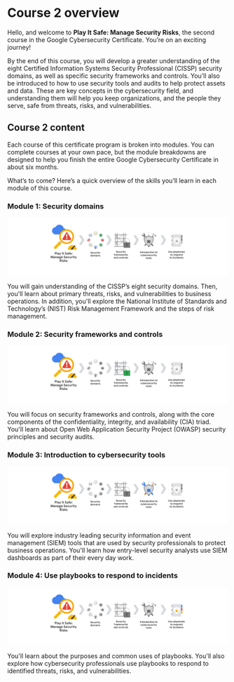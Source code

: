 Course 2 overview
=================

Hello, and welcome to **Play It Safe: Manage Security Risks**, the second course in the Google Cybersecurity Certificate. You’re on an exciting journey!

By the end of this course, you will develop a greater understanding of the eight Certified Information Systems Security Professional (CISSP) security domains, as well as specific security frameworks and controls. You’ll also be introduced to how to use security tools and audits to help protect assets and data. These are key concepts in the cybersecurity field, and understanding them will help you keep organizations, and the people they serve, safe from threats, risks, and vulnerabilities.

Course 2 content
----------------

Each course of this certificate program is broken into modules. You can complete courses at your own pace, but the module breakdowns are designed to help you finish the entire Google Cybersecurity Certificate in about six months.

What’s to come? Here’s a quick overview of the skills you’ll learn in each module of this course.

### **Module 1: Security domains**

![Five icons show the course followed by the four weeks sequentially from left to right with week 1 highlighted.](image.png)

You will gain understanding of the CISSP’s eight security domains. Then, you'll learn about primary threats, risks, and vulnerabilities to business operations. In addition, you'll explore the National Institute of Standards and Technology’s (NIST) Risk Management Framework and the steps of risk management.

### **Module 2: Security frameworks and controls** 

![Five icons show the course followed by the four weeks sequentially from left to right with week 2 highlighted.](image-1.png)

You will focus on security frameworks and controls, along with the core components of the confidentiality, integrity, and availability (CIA) triad. You'll learn about Open Web Application Security Project (OWASP) security principles and security audits.

### **Module 3: Introduction to cybersecurity tools**

![Five icons show the course followed by the four weeks sequentially from left to right with week 3 highlighted.](image-2.png)

You will explore industry leading security information and event management (SIEM) tools that are used by security professionals to protect business operations. You'll learn how entry-level security analysts use SIEM dashboards as part of their every day work. 

### **Module 4: Use playbooks to respond to incidents**

![Five icons show the course followed by the four weeks sequentially from left to right with week 4 highlighted.](image-3.png)

You'll learn about the purposes and common uses of playbooks. You'll also explore how cybersecurity professionals use playbooks to respond to identified threats, risks, and vulnerabilities.